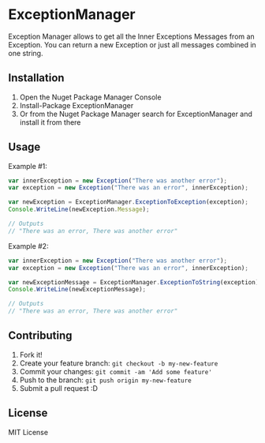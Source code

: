 # ExceptionManager
Exception Manager allows to get all the Inner Exceptions Messages from an Exception. You can return a new Exception or just all messages combined in one string.

## Installation

1. Open the Nuget Package Manager Console
2. Install-Package ExceptionManager
3. Or from the Nuget Package Manager search for ExceptionManager and install it from there

## Usage

Example #1:
```javascript
var innerException = new Exception("There was another error");
var exception = new Exception("There was an error", innerException);

var newException = ExceptionManager.ExceptionToException(exception);
Console.WriteLine(newException.Message);

// Outputs
// "There was an error, There was another error"
```

Example #2:
```javascript
var innerException = new Exception("There was another error");
var exception = new Exception("There was an error", innerException);

var newExceptionMessage = ExceptionManager.ExceptionToString(exception);
Console.WriteLine(newExceptionMessage);

// Outputs
// "There was an error, There was another error"
```

## Contributing

1. Fork it!
2. Create your feature branch: `git checkout -b my-new-feature`
3. Commit your changes: `git commit -am 'Add some feature'`
4. Push to the branch: `git push origin my-new-feature`
5. Submit a pull request :D

## License

MIT License
